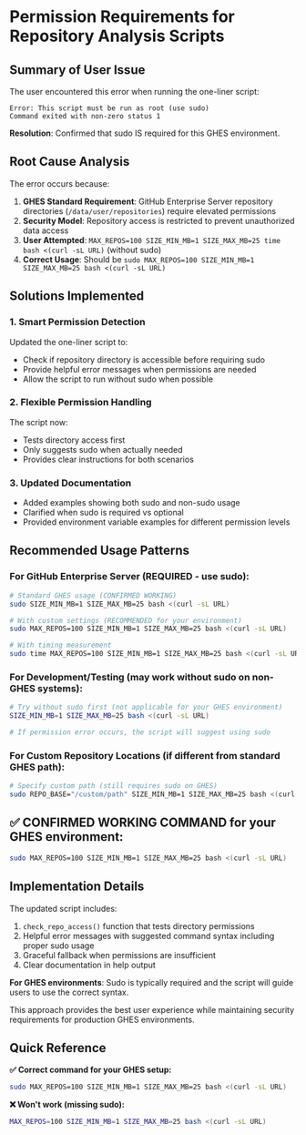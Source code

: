 # Permission Requirements for Repository Analysis Scripts

## Summary of User Issue

The user encountered this error when running the one-liner script:
```
Error: This script must be run as root (use sudo)
Command exited with non-zero status 1
```

**Resolution**: Confirmed that sudo IS required for this GHES environment.

## Root Cause Analysis

The error occurs because:
1. **GHES Standard Requirement**: GitHub Enterprise Server repository directories (`/data/user/repositories`) require elevated permissions
2. **Security Model**: Repository access is restricted to prevent unauthorized data access
3. **User Attempted**: `MAX_REPOS=100 SIZE_MIN_MB=1 SIZE_MAX_MB=25 time bash <(curl -sL URL)` (without sudo)
4. **Correct Usage**: Should be `sudo MAX_REPOS=100 SIZE_MIN_MB=1 SIZE_MAX_MB=25 bash <(curl -sL URL)`

## Solutions Implemented

### 1. Smart Permission Detection
Updated the one-liner script to:
- Check if repository directory is accessible before requiring sudo
- Provide helpful error messages when permissions are needed
- Allow the script to run without sudo when possible

### 2. Flexible Permission Handling
The script now:
- Tests directory access first
- Only suggests sudo when actually needed
- Provides clear instructions for both scenarios

### 3. Updated Documentation
- Added examples showing both sudo and non-sudo usage
- Clarified when sudo is required vs optional
- Provided environment variable examples for different permission levels

## Recommended Usage Patterns

### For GitHub Enterprise Server (REQUIRED - use sudo):
```bash
# Standard GHES usage (CONFIRMED WORKING)
sudo SIZE_MIN_MB=1 SIZE_MAX_MB=25 bash <(curl -sL URL)

# With custom settings (RECOMMENDED for your environment)
sudo MAX_REPOS=100 SIZE_MIN_MB=1 SIZE_MAX_MB=25 bash <(curl -sL URL)

# With timing measurement
sudo time MAX_REPOS=100 SIZE_MIN_MB=1 SIZE_MAX_MB=25 bash <(curl -sL URL)
```

### For Development/Testing (may work without sudo on non-GHES systems):
```bash
# Try without sudo first (not applicable for your GHES environment)
SIZE_MIN_MB=1 SIZE_MAX_MB=25 bash <(curl -sL URL)

# If permission error occurs, the script will suggest using sudo
```

### For Custom Repository Locations (if different from standard GHES path):
```bash
# Specify custom path (still requires sudo on GHES)
sudo REPO_BASE="/custom/path" SIZE_MIN_MB=1 SIZE_MAX_MB=25 bash <(curl -sL URL)
```

## ✅ CONFIRMED WORKING COMMAND for your GHES environment:
```bash
sudo MAX_REPOS=100 SIZE_MIN_MB=1 SIZE_MAX_MB=25 bash <(curl -sL URL)
```

## Implementation Details

The updated script includes:
1. `check_repo_access()` function that tests directory permissions
2. Helpful error messages with suggested command syntax including proper sudo usage
3. Graceful fallback when permissions are insufficient
4. Clear documentation in help output

**For GHES environments**: Sudo is typically required and the script will guide users to use the correct syntax.

This approach provides the best user experience while maintaining security requirements for production GHES environments.

## Quick Reference

**✅ Correct command for your GHES setup:**
```bash
sudo MAX_REPOS=100 SIZE_MIN_MB=1 SIZE_MAX_MB=25 bash <(curl -sL URL)
```

**❌ Won't work (missing sudo):**
```bash
MAX_REPOS=100 SIZE_MIN_MB=1 SIZE_MAX_MB=25 bash <(curl -sL URL)
```
